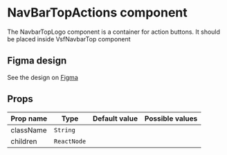 #  NavBarTopActions component
<!-- react -->

The NavbarTopLogo component is a container for action buttons. It should be placed inside VsfNavbarTop component 

## Figma design

See the design on [Figma](https://www.figma.com/file/CWOkbpne0tDpSenT4ZEUTQ/%F0%9F%9B%A0-SFUI-2.0-%7C-Development?node-id=11378%3A17321)


## Props

|    Prop name          |    Type          |      Default value    |     Possible values             |
|-----------------------|----------------- |---------------        |---------------------------------|
|       className      |       `String`    |                     |                       |
|       children        |       `ReactNode` |                     |                       |

<!-- end react -->
